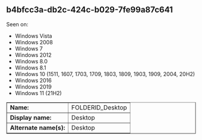 ## b4bfcc3a-db2c-424c-b029-7fe99a87c641

Seen on:
* Windows Vista
* Windows 2008
* Windows 7
* Windows 2012
* Windows 8.0
* Windows 8.1
* Windows 10 (1511, 1607, 1703, 1709, 1803, 1809, 1903, 1909, 2004, 20H2)
* Windows 2016
* Windows 2019
* Windows 11 (21H2)

<table border="1" class="docutils">
  <tbody>
    <tr>
      <td><b>Name:</b></td>
      <td>FOLDERID_Desktop</td>
    </tr>
    <tr>
      <td><b>Display name:</b></td>
      <td>Desktop</td>
    </tr>
    <tr>
      <td><b>Alternate name(s):</b></td>
      <td>Desktop</td>
    </tr>
  </tbody>
</table>

